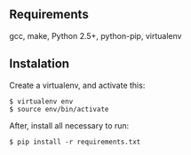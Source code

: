 ## Requirements

gcc, make, Python 2.5+, python-pip, virtualenv

## Instalation

Create a virtualenv, and activate this:

    $ virtualenv env
    $ source env/bin/activate

After, install all necessary to run:

    $ pip install -r requirements.txt

